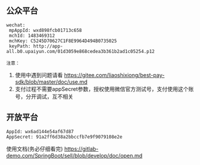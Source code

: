 ## 公众平台
```
wechat:
 mpAppId: wxd898fcb01713c658
 mchId: 1483469312
 mchKey: C5245D70627C1F8E9964D494B0735025
 keyPath: http://app-all.b0.upaiyun.com/01d3059e868cedea3b361b2ad1c05254.p12
```

`注意：`
1. 使用中遇到问题请看 https://gitee.com/liaoshixiong/best-pay-sdk/blob/master/doc/use.md
2. 支付过程不需要appSecret参数，授权使用微信官方测试号，支付使用这个账号，分开调试，互不相关

## 开放平台
```
AppId: wx6ad144e54af67d87
AppSecret: 91a2ff6d38a2bbccfb7e9f9079108e2e
```

使用文档(务必仔细看完)
https://gitlab-demo.com/SpringBoot/sell/blob/develop/doc/open.md